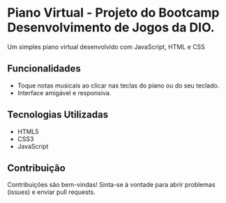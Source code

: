 # Piano Virtual - Projeto do Bootcamp Desenvolvimento de Jogos da DIO.

Um simples piano virtual desenvolvido com JavaScript, HTML e CSS

## Funcionalidades

- Toque notas musicais ao clicar nas teclas do piano ou do seu teclado.
- Interface amigável e responsiva.

## Tecnologias Utilizadas

- HTML5
- CSS3
- JavaScript

## Contribuição

Contribuições são bem-vindas! Sinta-se à vontade para abrir problemas (issues) e enviar pull requests.
